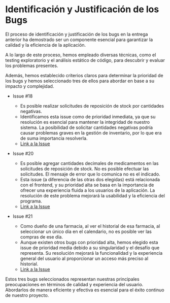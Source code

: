 # Identificación y Justificación de los Bugs

El proceso de identificación y justificación de los bugs en la entrega anterior ha demostrado ser un componente esencial para garantizar la calidad y la eficiencia de la aplicación. 

A lo largo de este proceso, hemos empleado diversas técnicas, como el testing exploratorio y el análisis estático de código, para descubrir y evaluar los problemas presentes. 

Además, hemos establecido criterios claros para determinar la prioridad de los bugs y hemos seleccionado tres de ellos para abordar en base a su impacto y complejidad.

- Issue #18
    - Es posible realizar solicitudes de reposición de stock por cantidades negativas.
    - Identificamos esta issue como de prioridad inmediata, ya que su resolución es esencial para mantener la integridad de nuestro sistema. La posibilidad de solicitar cantidades negativas podría causar problemas graves en la gestión de inventario, por lo que era de suma importancia resolverla.
    - [Link a la Issue](https://github.com/IngSoft-ISA2-2023-2/obligatorio-mazziotti-macedo-torres/issues/18)

- Issue #20
    - Es posible agregar cantidades decimales de medicamentos en las solicitudes de reposición de stock. No es posible efectuar las solicitudes. El mensaje de error que lo comunica no es el indicado.
    - Esta issue (a diferencia de las otras dos elegidas) está relacionada con el frontend, y su prioridad alta se basa en la importancia de ofrecer una experiencia fluida a los usuarios de la aplicación. La resolución de este problema mejorará la usabilidad y la eficiencia del programa.
    - [Link a la Issue](https://github.com/IngSoft-ISA2-2023-2/obligatorio-mazziotti-macedo-torres/issues/20)

- Issue #21
    - Como dueño de una farmacia, al ver el historial de esa farmacia, al seleccionar un único día en el calendario, no es posible ver las compras de ese día.
    - Aunque existen otros bugs con prioridad alta, hemos elegido esta issue de prioridad media debido a su singularidad y el desafío que representa. Su resolución mejorará la funcionalidad y la experiencia general del usuario al proporcionar un acceso más preciso al historial.
    - [Link a la Issue](https://github.com/IngSoft-ISA2-2023-2/obligatorio-mazziotti-macedo-torres/issues/21)

Estos tres bugs seleccionados representan nuestras principales preocupaciones en términos de calidad y experiencia del usuario. Abordarlos de manera eficiente y efectiva es esencial para el éxito continuo de nuestro proyecto.
